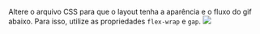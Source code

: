 Altere o arquivo CSS para que o layout tenha a aparência e o fluxo do gif abaixo. Para isso, utilize as propriedades `flex-wrap` e `gap`.
![](https://jslpfmlhyrzjbddidwga.supabase.co/storage/v1/object/public/assets-conteudo/imagens/exercicio2-flex.gif?t=2022-09-11T22%3A21%3A41.652Z)